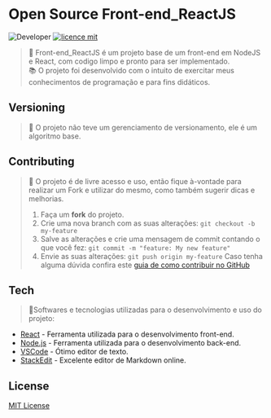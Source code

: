 # Open Source Front-end_ReactJS
![Developer](https://img.shields.io/badge/GabrielFSSantos-Front--end__ReactJS-blue)
[![licence mit](https://img.shields.io/github/license/GabrielFSSantos/Front-end_ReactJS)](https://github.com/GabrielFSSantos/Front-end_ReactJS/blob/master/LICENSE)

> :wrench:  Front-end_ReactJS é um projeto base de um front-end em NodeJS e React, com codigo limpo e pronto para ser implementado. <br>
> :books: O projeto foi desenvolvido com o intuito de exercitar meus conhecimentos de programação e para fins didáticos.

## Versioning
> :flags: O projeto não teve um gerenciamento de versionamento, ele é um algoritmo base.

## Contributing
> :information_desk_person: O projeto é de livre acesso e uso, então fique à-vontade para realizar um Fork e utilizar do mesmo, como também sugerir dicas e melhorias.
> 
>  1. Faça um **fork** do projeto.
> 2. Crie uma nova branch com as suas alterações: `git checkout -b my-feature`
> 3. Salve as alterações e crie uma mensagem de commit contando o que você fez: `git commit -m "feature: My new feature"`
> 4. Envie as suas alterações: `git push origin my-feature`
> Caso tenha alguma dúvida confira este [guia de como contribuir no GitHub](https://github.com/firstcontributions/first-contributions)

## Tech
> :space_invader:Softwares e tecnologias utilizadas para o desenvolvimento e uso do projeto:
>
* [React] - Ferramenta utilizada para o desenvolvimento front-end.
* [Node.js] - Ferramenta utilizada para o desenvolvimento back-end.
* [VSCode] - Ótimo editor de texto.
* [StackEdit] - Excelente editor de Markdown online.

## License
[MIT License](https://github.com/GabrielFSSantos/Front-end_ReactJS/blob/master/LICENSE)

[React]: <https://reactjs.org>
[Node.js]: <https://nodejs.org/>
[VSCode]: <https://code.visualstudio.com/>
[StackEdit]: <https://stackedit.io/>
